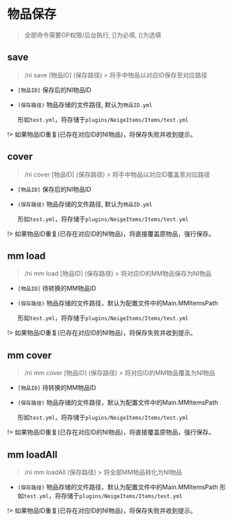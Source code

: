 # 物品保存

> 全部命令需要OP权限/后台执行, []为必填, ()为选填

## save

> /ni save [物品ID] (保存路径) > 将手中物品以对应ID保存至对应路径

* `[物品ID]` 保存后的NI物品ID
* `(保存路径)` 物品存储的文件路径, 默认为`物品ID.yml`

  形如`test.yml`，将存储于`plugins/NeigeItems/Items/test.yml`

!> 如果物品ID重复(已存在对应ID的NI物品)，将保存失败并收到提示。

## cover

> /ni cover [物品ID] (保存路径) > 将手中物品以对应ID覆盖至对应路径

* `[物品ID]` 保存后的NI物品ID
* `(保存路径)` 物品存储的文件路径, 默认为`物品ID.yml`

  形如`test.yml`，将存储于`plugins/NeigeItems/Items/test.yml`


!> 如果物品ID重复(已存在对应ID的NI物品)，将直接覆盖原物品，强行保存。

## mm load

> /ni mm load [物品ID] (保存路径) > 将对应ID的MM物品保存为NI物品

* `[物品ID]` 待转换的MM物品ID
* `(保存路径)` 物品存储的文件路径，默认为配置文件中的Main.MMItemsPath

  形如`test.yml`，将存储于`plugins/NeigeItems/Items/test.yml`

!> 如果物品ID重复(已存在对应ID的NI物品)，将保存失败并收到提示。

## mm cover

> /ni mm cover [物品ID] (保存路径) > 将对应ID的MM物品覆盖为NI物品

* `[物品ID]` 待转换的MM物品ID
* `(保存路径)` 物品存储的文件路径，默认为配置文件中的Main.MMItemsPath

  形如`test.yml`，将存储于`plugins/NeigeItems/Items/test.yml`

!> 如果物品ID重复(已存在对应ID的NI物品)，将直接覆盖原物品，强行保存。

## mm loadAll

> /ni mm loadAll (保存路径) > 将全部MM物品转化为NI物品

* `(保存路径)` 物品存储的文件路径，默认为配置文件中的Main.MMItemsPath
  形如`test.yml`，将存储于`plugins/NeigeItems/Items/test.yml`

!> 如果物品ID重复(已存在对应ID的NI物品)，将保存失败并收到提示。
